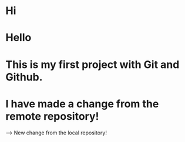 # Hi

# Hello

# This is my first project with Git and Github.

# I have made a change from the remote repository!

--> New change from the local repository!